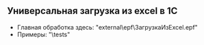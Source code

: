 ## Универсальная загрузка из excel в 1С

- Главная обработка здесь: "external\epf\ЗагрузкаИзExcel.epf"
- Примеры: "\tests"
